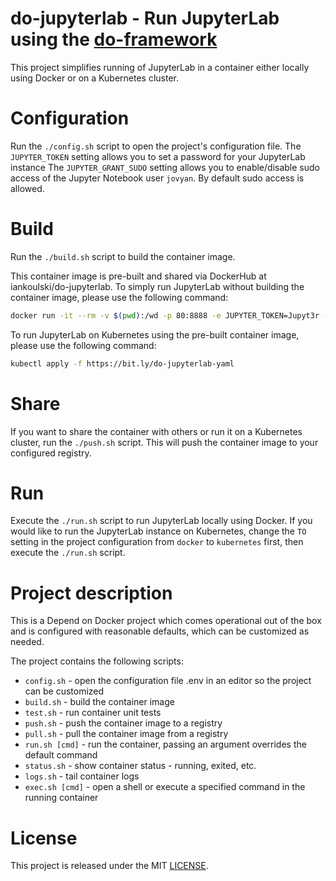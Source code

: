 # do-jupyterlab - Run JupyterLab using the [do-framework](https://bit.ly/do-framework)

This project simplifies running of JupyterLab in a container either locally using Docker or on a Kubernetes cluster.

# Configuration

Run the `./config.sh` script to open the project's configuration file.
The `JUPYTER_TOKEN` setting allows you to set a password for your JupyterLab instance
The `JUPYTER_GRANT_SUDO` setting allows you to enable/disable sudo access of the Jupyter Notebook user `jovyan`. By default sudo access is allowed.

# Build

Run the `./build.sh` script to build the container image.

This container image is pre-built and shared via DockerHub at iankoulski/do-jupyterlab. To simply run JupyterLab without building the container image, please use the following command:

```sh
docker run -it --rm -v $(pwd):/wd -p 80:8888 -e JUPYTER_TOKEN=Jupyt3r -e GRANT_SUDO=yes iankoulski/do-jupyterlab
```

To run JupyterLab on Kubernetes using the pre-built container image, please use the following command:

```sh
kubectl apply -f https://bit.ly/do-jupyterlab-yaml
```

# Share

If you want to share the container with others or run it on a Kubernetes cluster, run the `./push.sh` script. This will push the container image to your configured registry.

# Run

Execute the `./run.sh` script to run JupyterLab locally using Docker.
If you would like to run the JupyterLab instance on Kubernetes, change the `TO` setting in the project configuration from `docker` to `kubernetes` first, then execute the `./run.sh` script.

# Project description

This is a Depend on Docker project which comes operational out of the box 
and is configured with reasonable defaults, which can be customized as needed.


The project contains the following scripts:
* `config.sh` - open the configuration file .env in an editor so the project can be customized
* `build.sh` - build the container image
* `test.sh` - run container unit tests
* `push.sh` - push the container image to a registry
* `pull.sh` - pull the container image from a registry
* `run.sh [cmd]` - run the container, passing an argument overrides the default command
* `status.sh` - show container status - running, exited, etc.
* `logs.sh` - tail container logs
* `exec.sh [cmd]` - open a shell or execute a specified command in the running container

# License

This project is released under the MIT [LICENSE](LICENSE).


